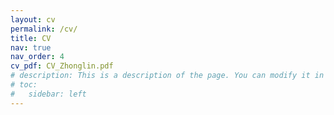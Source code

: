 ```yaml
---
layout: cv
permalink: /cv/
title: CV
nav: true
nav_order: 4
cv_pdf: CV_Zhonglin.pdf
# description: This is a description of the page. You can modify it in '_pages/cv.md'. You can also change or remove the top pdf download button.
# toc:
#   sidebar: left
---
```

